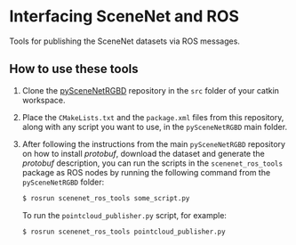 # Interfacing SceneNet and ROS
Tools for publishing the SceneNet datasets via ROS messages.

## How to use these tools
1. Clone the [pySceneNetRGBD](https://github.com/jmccormac/pySceneNetRGBD) repository in the `src` folder of your catkin workspace.
2. Place the `CMakeLists.txt` and the `package.xml` files from this repository, along with any script you want to use, in the `pySceneNetRGBD` main folder.
3. After following the instructions from the main `pySceneNetRGBD` repository on how to install _protobuf_, download the dataset and generate the _protobuf_ description, you can run the scripts in the `scenenet_ros_tools` package as ROS nodes by running the following command from the `pySceneNetRGBD` folder:

    ```bash
    $ rosrun scenenet_ros_tools some_script.py
    ```
    To run the `pointcloud_publisher.py` script, for example:
    ```bash
    $ rosrun scenenet_ros_tools pointcloud_publisher.py
    ```
